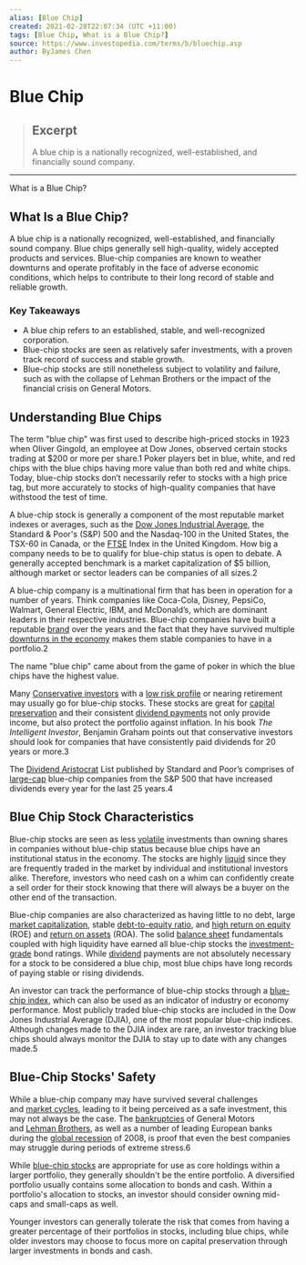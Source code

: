 ```yaml
---
alias: [Blue Chip]
created: 2021-02-28T22:07:34 (UTC +11:00)
tags: [Blue Chip, What is a Blue Chip?]
source: https://www.investopedia.com/terms/b/bluechip.asp
author: ByJames Chen
---
```


# Blue Chip

> ## Excerpt
> A blue chip is a nationally recognized, well-established, and financially sound company.

---

What is a Blue Chip?
## What Is a Blue Chip?

A blue chip is a nationally recognized, well-established, and financially sound company. Blue chips generally sell high-quality, widely accepted products and services. Blue-chip companies are known to weather downturns and operate profitably in the face of adverse economic conditions, which helps to contribute to their long record of stable and reliable growth.

### Key Takeaways

-   A blue chip refers to an established, stable, and well-recognized corporation.
-   Blue-chip stocks are seen as relatively safer investments, with a proven track record of success and stable growth.
-   Blue-chip stocks are still nonetheless subject to volatility and failure, such as with the collapse of Lehman Brothers or the impact of the financial crisis on General Motors.

## Understanding Blue Chips

The term "blue chip" was first used to describe high-priced stocks in 1923 when Oliver Gingold, an employee at Dow Jones, observed certain stocks trading at $200 or more per share.1 Poker players bet in blue, white, and red chips with the blue chips having more value than both red and white chips. Today, blue-chip stocks don’t necessarily refer to stocks with a high price tag, but more accurately to stocks of high-quality companies that have withstood the test of time.

A blue-chip stock is generally a component of the most reputable market indexes or averages, such as the [Dow Jones Industrial Average](https://www.investopedia.com/terms/d/djia.asp), the Standard & Poor's (S&P) 500 and the Nasdaq-100 in the United States, the TSX-60 in Canada, or the [FTSE](https://www.investopedia.com/terms/f/ftse.asp) Index in the United Kingdom. How big a company needs to be to qualify for blue-chip status is open to debate. A generally accepted benchmark is a market capitalization of $5 billion, although market or sector leaders can be companies of all sizes.2 

A blue-chip company is a multinational firm that has been in operation for a number of years. Think companies like Coca-Cola, Disney, PepsiCo, Walmart, General Electric, IBM, and McDonald’s, which are dominant leaders in their respective industries. Blue-chip companies have built a reputable [brand](https://www.investopedia.com/terms/b/brand.asp) over the years and the fact that they have survived multiple [downturns in the economy](https://www.investopedia.com/terms/r/recession.asp) makes them stable companies to have in a portfolio.2

The name "blue chip" came about from the game of poker in which the blue chips have the highest value.

Many [Conservative investors](https://www.investopedia.com/terms/c/conservativeinvesting.asp) with a [low risk profile](https://www.investopedia.com/terms/r/risk-profile.asp) or nearing retirement may usually go for blue-chip stocks. These stocks are great for [capital preservation](https://www.investopedia.com/terms/p/preservationofcapital.asp) and their consistent [dividend payments](https://www.investopedia.com/terms/d/dividend.asp) not only provide income, but also protect the portfolio against inflation. In his book _The Intelligent Investor_, Benjamin Graham points out that conservative investors should look for companies that have consistently paid dividends for 20 years or more.3

The [Dividend Aristocrat](https://www.investopedia.com/terms/d/dividend-aristocrat.asp) List published by Standard and Poor’s comprises of [large-cap](https://www.investopedia.com/terms/l/large-cap.asp) blue-chip companies from the S&P 500 that have increased dividends every year for the last 25 years.4

## Blue Chip Stock Characteristics

Blue-chip stocks are seen as less [volatile](https://www.investopedia.com/terms/v/volatility.asp) investments than owning shares in companies without blue-chip status because blue chips have an institutional status in the economy. The stocks are highly [liquid](https://www.investopedia.com/terms/l/liquidity.asp) since they are frequently traded in the market by individual and institutional investors alike. Therefore, investors who need cash on a whim can confidently create a sell order for their stock knowing that there will always be a buyer on the other end of the transaction.

Blue-chip companies are also characterized as having little to no debt, large [market capitalization](https://www.investopedia.com/terms/m/marketcapitalization.asp), stable [debt-to-equity ratio](https://www.investopedia.com/terms/d/debtequityratio.asp), and [high return on equity](https://www.investopedia.com/terms/r/returnonequity.asp) (ROE) and [return on assets](https://www.investopedia.com/terms/r/returnonassets.asp) (ROA). The solid [balance sheet](https://www.investopedia.com/terms/b/balancesheet.asp) fundamentals coupled with high liquidity have earned all blue-chip stocks the [investment-grade](https://www.investopedia.com/terms/i/investmentgrade.asp) bond ratings. While [dividend](https://www.investopedia.com/terms/d/dividend.asp) payments are not absolutely necessary for a stock to be considered a blue chip, most blue chips have long records of paying stable or rising dividends.

An investor can track the performance of blue-chip stocks through a [blue-chip index](https://www.investopedia.com/terms/b/blue-chip-index.asp), which can also be used as an indicator of industry or economy performance. Most publicly traded blue-chip stocks are included in the Dow Jones Industrial Average (DJIA), one of the most popular blue-chip indices. Although changes made to the DJIA index are rare, an investor tracking blue chips should always monitor the DJIA to stay up to date with any changes made.5

## Blue-Chip Stocks' Safety

While a blue-chip company may have survived several challenges and [market cycles](https://www.investopedia.com/terms/m/market_cycles.asp), leading to it being perceived as a safe investment, this may not always be the case. The [bankruptcies](https://www.investopedia.com/terms/b/bankruptcy.asp) of General Motors and [Lehman Brothers](https://www.investopedia.com/terms/l/lehman-brothers.asp), as well as a number of leading European banks during the [global recession](https://www.investopedia.com/terms/g/global-recession.asp) of 2008, is proof that even the best companies may struggle during periods of extreme stress.6

While [blue-chip stocks](https://www.investopedia.com/ask/answers/031915/what-qualifies-company-blue-chip.asp) are appropriate for use as core holdings within a larger portfolio, they generally shouldn't be the entire portfolio. A diversified portfolio usually contains some allocation to bonds and cash. Within a portfolio's allocation to stocks, an investor should consider owning mid-caps and small-caps as well.

Younger investors can generally tolerate the risk that comes from having a greater percentage of their portfolios in stocks, including blue chips, while older investors may choose to focus more on capital preservation through larger investments in bonds and cash.
